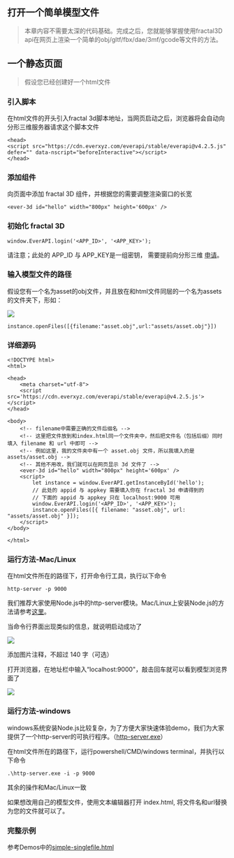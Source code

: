 ## 打开一个简单模型文件

> 本章内容不需要太深的代码基础。完成之后，您就能够掌握使用fractal3D api在网页上渲染一个简单的obj/gltf/fbx/dae/3mf/gcode等文件的方法。

## 一个静态页面

> 假设您已经创建好一个html文件

### 引入脚本

在html文件的开头引入fractal 3d脚本地址，当网页启动之后，浏览器将会自动向分形三维服务器请求这个脚本文件

```
<head>
<script src="https://cdn.everxyz.com/everapi/stable/everapi@v4.2.5.js" defer="" data-nscript="beforeInteractive"></script>
</head>
```

### 添加组件

向页面中添加 fractal 3D 组件，并根据您的需要调整渲染窗口的长宽

```
<ever-3d id="hello" width="800px" height='600px' />
```

### 初始化 fractal 3D

```
window.EverAPI.login('<APP_ID>', '<APP_KEY>');
```

请注意；此处的 APP_ID 与 APP_KEY是一组密钥， 需要提前向分形三维 [申请](https://portal.fractal3d.everxyz.com/login/)。

### 输入模型文件的路径

假设您有一个名为asset的obj文件，并且放在和html文件同层的一个名为assets的文件夹下，形如：

![](https://p3-juejin.byteimg.com/tos-cn-i-k3u1fbpfcp/5a46469345454dae9ae2dc5446346a8e~tplv-k3u1fbpfcp-jj-mark:0:0:0:0:q75.image#?w=1440&h=462&s=121860&e=png&b=f0f2f2)



```
instance.openFiles([{filename:"asset.obj",url:"assets/asset.obj"}])
```

### 详细源码

```
<!DOCTYPE html>
<html>

<head>
    <meta charset="utf-8">
    <script src='https://cdn.everxyz.com/everapi/stable/everapi@v4.2.5.js'></script>
</head>

<body>
    <!-- filename中需要正确的文件后缀名 -->
    <!-- 这里把文件放到和index.html同一个文件夹中，然后把文件名（包括后缀）同时填入 filename 和 url 中即可 -->
    <!-- 例如这里，我的文件夹中有一个 asset.obj 文件，所以我填入的是  assets/asset.obj -->
    <!-- 其他不用改，我们就可以在网页显示 3d 文件了 -->
    <ever-3d id="hello" width="800px" height='600px' />
    <script>
        let instance = window.EverAPI.getInstanceById('hello');
        // 此处的 appid 与 appkey 需要填入你在 fractal 3d 申请得到的
        // 下面的 appid 与 appkey 只在 localhost:9000 可用
        window.EverAPI.login('<APP_ID>', '<APP_KEY>');
        instance.openFiles([{ filename: "asset.obj", url: "assets/asset.obj" }]);
    </script>
</body>

</html>
```

### 运行方法-Mac/Linux

在html文件所在的路径下，打开命令行工具，执行以下命令

```
http-server -p 9000
```

我们推荐大家使用Node.js中的http-server模块。Mac/Linux上安装Node.js的方法请参考[这里](https://nodejs.org/en/download/package-manager/)。

当命令行界面出现类似的信息，就说明启动成功了

![](https://p3-juejin.byteimg.com/tos-cn-i-k3u1fbpfcp/ea082d8e466a482c8fd094b3ec48a298~tplv-k3u1fbpfcp-jj-mark:0:0:0:0:q75.image#?w=770&h=738&s=102459&e=png&b=000000)

添加图片注释，不超过 140 字（可选）

打开浏览器，在地址栏中输入“localhost:9000"，敲击回车就可以看到模型浏览界面了

![](https://p3-juejin.byteimg.com/tos-cn-i-k3u1fbpfcp/81ccdc033b0149e588bd25cedc74d578~tplv-k3u1fbpfcp-jj-mark:0:0:0:0:q75.image#?w=1440&h=1082&s=195278&e=png&b=37415c)



### 运行方法-windows

windows系统安装Node.js比较复杂，为了方便大家快速体验demo，我们为大家提供了一个http-server的可执行程序。（[http-server.exe](https://ever-xyz.feishu.cn/docx/L6yMd0KA7orjrrxtVdzcr7t7n5C#MYgodIoAqo4QMCx0AETcYJK5nMf)）

在html文件所在的路径下，运行powershell/CMD/windows terminal，并执行以下命令

```
.\http-server.exe -i -p 9000
```

其余的操作和Mac/Linux一致

如果想改用自己的模型文件，使用文本编辑器打开 index.html, 将文件名和url替换为您的文件就可以了。

### 完整示例

参考Demos中的[simple-singlefile.html](https://ever-xyz.feishu.cn/wiki/wikcnaDoVBjQxlJf4GNuFN6rVqc)